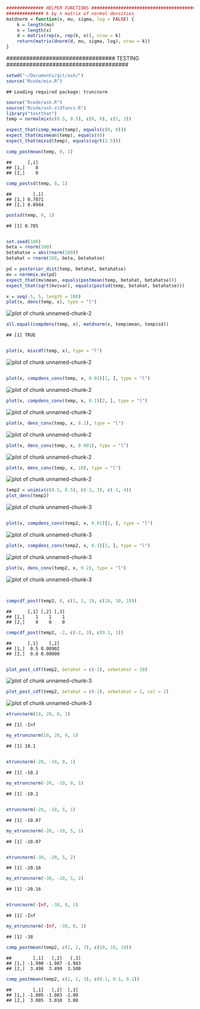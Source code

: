 
```r
############## HELPER FUNCTIONS ################################################# OUTPUT:
############## k by n matrix of normal densities
matdnorm = function(x, mu, sigma, log = FALSE) {
    k = length(mu)
    n = length(x)
    d = matrix(rep(x, rep(k, n)), nrow = k)
    return(matrix(dnorm(d, mu, sigma, log), nrow = k))
}
```



################################# TESTING #####################################

```r
setwd("~/Documents/git/ash/")
source("Rcode/mix.R")
```

```
## Loading required package: truncnorm
```

```r
source("Rcode/ash.R")
source("Rcode/ash.oldfuncs.R")
library("testthat")
temp = normalmix(c(0.5, 0.5), c(0, 0), c(1, 2))

expect_that(comp_mean(temp), equals(c(0, 0)))
expect_that(mixmean(temp), equals(0))
expect_that(mixsd(temp), equals(sqrt(2.5)))

comp_postmean(temp, 0, 1)
```

```
##      [,1]
## [1,]    0
## [2,]    0
```

```r
comp_postsd(temp, 0, 1)
```

```
##        [,1]
## [1,] 0.7071
## [2,] 0.8944
```

```r
postsd(temp, 0, 1)
```

```
## [1] 0.785
```

```r

set.seed(100)
beta = rnorm(100)
betahatse = abs(rnorm(100))
betahat = rnorm(100, beta, betahatse)

pd = posterior_dist(temp, betahat, betahatse)
mv = normmix.mv(pd)
expect_that(mv$mean, equals(postmean(temp, betahat, betahatse)))
expect_that(sqrt(mv$var), equals(postsd(temp, betahat, betahatse)))

x = seq(-5, 5, length = 100)
plot(x, dens(temp, x), type = "l")
```

![plot of chunk unnamed-chunk-2](figure/unnamed-chunk-21.png) 

```r
all.equal(compdens(temp, x), matdnorm(x, temp$mean, temp$sd))
```

```
## [1] TRUE
```

```r

plot(x, mixcdf(temp, x), type = "l")
```

![plot of chunk unnamed-chunk-2](figure/unnamed-chunk-22.png) 

```r

plot(x, compdens_conv(temp, x, 0.01)[1, ], type = "l")
```

![plot of chunk unnamed-chunk-2](figure/unnamed-chunk-23.png) 

```r
plot(x, compdens_conv(temp, x, 0.1)[2, ], type = "l")
```

![plot of chunk unnamed-chunk-2](figure/unnamed-chunk-24.png) 

```r
plot(x, dens_conv(temp, x, 0.2), type = "l")
```

![plot of chunk unnamed-chunk-2](figure/unnamed-chunk-25.png) 

```r
plot(x, dens_conv(temp, x, 0.001), type = "l")
```

![plot of chunk unnamed-chunk-2](figure/unnamed-chunk-26.png) 

```r
plot(x, dens_conv(temp, x, 10), type = "l")
```

![plot of chunk unnamed-chunk-2](figure/unnamed-chunk-27.png) 





```r
temp2 = unimix(c(0.5, 0.5), c(-3, 3), c(-1, 4))
plot_dens(temp2)
```

![plot of chunk unnamed-chunk-3](figure/unnamed-chunk-31.png) 

```r

plot(x, compdens_conv(temp2, x, 0.01)[1, ], type = "l")
```

![plot of chunk unnamed-chunk-3](figure/unnamed-chunk-32.png) 

```r
plot(x, compdens_conv(temp2, x, 0.1)[2, ], type = "l")
```

![plot of chunk unnamed-chunk-3](figure/unnamed-chunk-33.png) 

```r
plot(x, dens_conv(temp2, x, 0.2), type = "l")
```

![plot of chunk unnamed-chunk-3](figure/unnamed-chunk-34.png) 

```r


compcdf_post(temp2, 0, c(1, 2, 3), c(10, 10, 10))
```

```
##      [,1] [,2] [,3]
## [1,]    1    1    1
## [2,]    0    0    0
```

```r
compcdf_post(temp2, -2, c(-2, 3), c(0.1, 1))
```

```
##      [,1]    [,2]
## [1,]  0.5 0.00902
## [2,]  0.0 0.00000
```

```r

plot_post_cdf(temp2, betahat = c(-2), sebetahat = 10)
```

![plot of chunk unnamed-chunk-3](figure/unnamed-chunk-35.png) 

```r
plot_post_cdf(temp2, betahat = c(-2), sebetahat = 1, col = 2)
```

![plot of chunk unnamed-chunk-3](figure/unnamed-chunk-36.png) 



```r
etruncnorm(10, 20, 0, 1)
```

```
## [1] -Inf
```

```r
my_etruncnorm(10, 20, 0, 1)
```

```
## [1] 10.1
```

```r

etruncnorm(-20, -10, 0, 1)
```

```
## [1] -10.1
```

```r
my_etruncnorm(-20, -10, 0, 1)
```

```
## [1] -10.1
```

```r

etruncnorm(-20, -10, 5, 1)
```

```
## [1] -10.07
```

```r
my_etruncnorm(-20, -10, 5, 1)
```

```
## [1] -10.07
```

```r

etruncnorm(-30, -20, 5, 2)
```

```
## [1] -20.16
```

```r
my_etruncnorm(-30, -20, 5, 2)
```

```
## [1] -20.16
```

```r

etruncnorm(-Inf, -38, 0, 1)
```

```
## [1] -Inf
```

```r
my_etruncnorm(-Inf, -38, 0, 1)
```

```
## [1] -38
```



```r
comp_postmean(temp2, c(1, 2, 3), c(10, 10, 10))
```

```
##        [,1]   [,2]   [,3]
## [1,] -1.990 -1.987 -1.983
## [2,]  3.498  3.499  3.500
```

```r
comp_postmean(temp2, c(1, 2, 3), c(0.1, 0.1, 0.1))
```

```
##        [,1]   [,2]  [,3]
## [1,] -1.005 -1.003 -1.00
## [2,]  3.005  3.010  3.08
```


